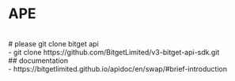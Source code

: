 # APE
<br>
# please git clone bitget api <br>
- git clone https://github.com/BitgetLimited/v3-bitget-api-sdk.git <br>
## documentation <br>
- https://bitgetlimited.github.io/apidoc/en/swap/#brief-introduction

